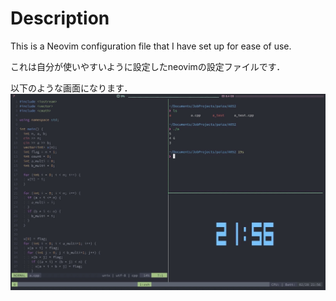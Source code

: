 # Description
This is a Neovim configuration file that I have set up for ease of use.

これは自分が使いやすいように設定したneovimの設定ファイルです．

以下のような画面になります．
![neovim](./images/neovim.JPG)